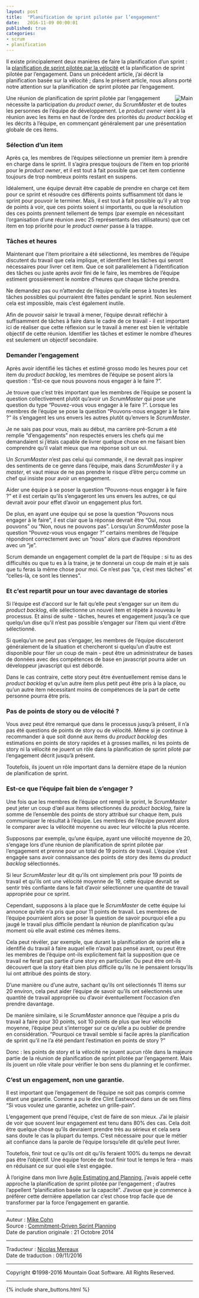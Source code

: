 ```yaml
---
layout: post
title:  "Planification de sprint pilotée par l’engagement"
date:   2016-11-09 00:00:01
published: true
categories: 
- scrum
- planification
---
```


Il existe principalement deux manières de faire la planification d’un sprint : la [planification de sprint pilotée par la vélocité](http://www.les-traducteurs-agiles.org/scrum/planification/2016/10/25/planification-sprint-pilotee-par-la-velocite.html) et la planification de sprint pilotée par l’engagement. Dans un précédent article, j’ai décrit la planification basée sur la vélocité ; dans le présent article, nous allons porté notre attention sur la planification de sprint pilotée par l’engagement.

<div align="right" style="float:right; padding-left:30px" >
  <img title="Main" src="{{ site.url }}assets/mountain_goat/hands.jpg" />
</div>

Une réunion de planification de sprint pilotée par l’engagement nécessite la participation du _product owner_, du _ScrumMaster_ et de toutes les personnes de l’équipe de développement. Le _product owner_ vient à la réunion avec les items en haut de l’ordre des priorités du _product backlog_ et les décrits à l’équipe, en commençant généralement par une présentation globale de ces items.

### Sélection d’un item

Après ça, les membres de l’équipes sélectionne un premier item à prendre en charge dans le sprint. Il s’agira presque toujours de l’item en top priorité pour le _product owner_, et il est tout à fait possible que cet item contienne toujours de trop nombreux points restant en suspens.

Idéalement, une équipe devrait être capable de prendre en charge cet item pour ce sprint et résoudre ces différents points suffisamment tôt dans le sprint pour pouvoir le terminer. Mais, il est tout à fait possible qu’il y ait trop de points à voir, que ces points soient si importants, ou que la résolution des ces points prennent tellement de temps (par exemple en nécessitant l’organisation d’une réunion avec 25 représentants des utilisateurs) que cet item en top priorité pour le _product owner_ passe à la trappe.   

### Tâches et heures

Maintenant que l’item prioritaire a été sélectionné, les membres de l’équipe discutent du travail que cela implique, et identifient les tâches qui seront nécessaires pour livrer cet item. Que ce soit parallèlement à l’identification des tâches ou juste après avoir fini de le faire, les membres de l’équipe estiment grossièrement le nombre d’heures que chaque tâche prendra.

Ne demandez pas ou n’attendez de l’équipe qu’elle pense à toutes les tâches possibles qui pourraient être faites pendant le sprint. Non seulement cela est impossible, mais c’est également inutile.

Afin de pouvoir saisir le travail à mener, l’équipe devrait réfléchir à suffisamment de tâches à faire dans le cadre de ce travail - il est important ici de réaliser que cette réflexion sur le travail à mener est bien le véritable objectif de cette réunion. Identifier les tâches et estimer le nombre d’heures est seulement un objectif secondaire.

### Demander l’engagement

Après avoir identifié les tâches et estimé grosso modo les heures pour cet item du _product backlog_, les membres de l’équipe se posent alors la question : “Est-ce que nous pouvons nous engager à le faire ?”. 

Je trouve que c’est très important que les membres de l’équipe se posent la question collectivement plutôt qu’avoir un _ScrumMaster_ qui pose une question du type “Pouvez-vous vous engager à le faire ?”. Lorsque les membres de l’équipe se pose la question “Pouvons-nous engager à le faire ?” ils s’engagent les uns envers les autres plutôt qu’envers le _ScrumMaster_.

Je ne sais pas pour vous, mais au début, ma carrière pré-Scrum a été remplie “d’engagements” non respectés envers les chefs qui me demandaient si j’étais capable de livrer quelque chose en me faisant bien comprendre qu’il valait mieux que ma réponse soit un oui.

Un _ScrumMaster_ n’est pas celui qui commande, il ne devrait pas inspirer des sentiments de ce genre dans l’équipe, mais dans _ScrumMaster_ il y a _master_, et vaut mieux de ne pas prendre le risque d’être perçu comme un chef qui insiste pour avoir un engagement.

Aider une équipe à se poser la question “Pouvons-nous engager à le faire ?” et il est certain qu’ils s’engageront les uns envers les autres, ce qui devrait avoir pour effet d’avoir un engagement plus fort.

De plus, en ayant une équipe qui se pose la question “Pouvons nous engager à le faire”, il est clair que la réponse devrait être “Oui, nous pouvons” ou “Non, nous ne pouvons pas”. Lorsqu’un _ScrumMaster_ pose la question “Pouvez-vous vous engager ?” certains membres de l’équipe répondront correctement avec un “nous” alors que d’autres répondront avec un “je”. 

Scrum demande un engagement complet de la part de l’équipe : si tu as des difficultés ou que tu es à la traine, je te donnerai un coup de main et je sais que tu feras la même chose pour moi. Ce n’est pas “ça, c’est mes tâches” et “celles-là, ce sont les tiennes”.

### Et c’est repartit pour un tour avec davantage de stories

Si l’équipe est d’accord sur le fait qu’elle peut s’engager sur un item du _product backlog_, elle sélectionne un nouvel item et répète à nouveau le processus. Et ainsi de suite - tâches, heures et engagement jusqu’à ce que quelqu’un dise qu’il n’est pas possible s’engager sur l’item qui vient d’être sélectionné.

Si quelqu’un ne peut pas s’engager, les membres de l’équipe discuteront généralement de la situation et chercheront si quelqu’un d’autre est disponible pour filer un coup de main - peut être un administrateur de bases de données avec des compétences de base en javascript pourra aider un développeur javascript qui est débordé.

Dans le cas contraire, cette story peut être éventuellement remise dans le _product backlog_  et qu’un autre item plus petit peut être pris à la place, ou qu’un autre item nécessitant moins de compétences de la part de cette personne pourra être pris.

### Pas de points de story ou de vélocité ?

Vous avez peut être remarqué que dans le processus jusqu’à présent, il n’a pas été questions de points de story ou de vélocité. Même si je continue à recommander à que soit donné aux items du _product backlog_ des estimations en points de story rapides et à grosses mailles, ni les points de story ni la vélocité ne jouent un rôle dans la planification de sprint piloté par l’engagement décrit jusqu’à présent.

Toutefois, ils jouent un rôle important dans la dernière étape de la réunion de planification de sprint.

### Est-ce que l’équipe fait bien de s’engager ?

Une fois que les membres de l’équipe ont rempli le sprint, le _ScrumMaster_ peut jeter un coup d’œil aux items sélectionnés du _product backlog_, faire la somme de l’ensemble des points de story attribué sur chaque item, puis communiquer le résultat à l’équipe. Les membres de l’équipe peuvent alors le comparer avec la vélocité moyenne ou avec leur vélocité la plus récente. 

Supposons par exemple, qu’une équipe, ayant une vélocité moyenne de 20, s’engage lors d’une réunion de planification de sprint pilotée par l’engagement et prenne pour un total de 19 points de travail. L’équipe s’est engagée sans avoir connaissance des points de story des items du _product backlog_ sélectionnés.

Si leur _ScrumMaster_ leur dit qu’ils ont simplement pris pour 19 points de travail et qu’ils ont une vélocité moyenne de 19, cette équipe devrait se sentir très confiante dans le fait d’avoir sélectionner une quantité de travail appropriée pour ce sprint.

Cependant, supposons à la place que le _ScrumMaster_ de cette équipe lui annonce qu’elle n’a pris que pour 11 points de travail. Les membres de l’équipe pourraient alors se poser la question de savoir pourquoi elle a pu jaugé le travail plus difficile pendant la réunion de planification qu’au moment où elle avait estimé ces mêmes items.

Cela peut révéler, par exemple, que durant la planification de sprint elle a identifié du travail à faire auquel elle n’avait pas pensé avant, ou peut être les membres de l’équipe ont-ils explicitement fait la supposition que ce travail ne ferait pas partie d’une story en particulier. Ou peut être ont-ils découvert que la story était bien plus difficile qu’ils ne le pensaient lorsqu’ils lui ont attribué des points de story.

D’une manière ou d’une autre, sachant qu’ils ont sélectionnés 11 items sur 20 environ, cela peut aider l’équipe de savoir qu’ils ont sélectionnés une quantité de travail appropriée ou d’avoir éventuellement l’occasion d’en prendre davantage.

De manière similaire, si le _ScrumMaster_ annonce que l’équipe a pris du travail à faire pour 30 points, soit 10 points de plus que leur vélocité moyenne, l’équipe peut s’interroger sur ce qu’elle a pu oublier de prendre en considération. “Pourquoi ce travail semble si facile après la planification de sprint qu’il ne l’a été pendant l’estimation en points de story ?”

Donc : les points de story et la vélocité ne jouent aucun rôle dans la majeure partie de la réunion de planification de sprint pilotée par l’engagement. Mais ils jouent un rôle vitale pour vérifier le bon sens du planning et le confirmer.

### C’est un engagement, non une garantie.

Il est important que l’engagement de l’équipe ne soit pas compris comme étant une garantie. Comme a pu le dire Clint Eastwood dans un de ses films “Si vous voulez une garantie, achetez un grille-pain”. 

L’engagement que prend l’équipe, c’est de faire de son mieux. J’ai le plaisir de voir que souvent leur engagement est tenu dans 80% des cas. Cela doit être quelque chose qu’ils devraient prendre très au sérieux et cela sera sans doute le cas la plupart du temps. C’est nécessaire pour que le métier ait confiance dans la parole de l’équipe lorsqu’elle dit qu’elle peut livrer.

Toutefois, finir tout ce qu’ils ont dit qu’ils feraient 100% du temps ne devrait pas être l’objectif. Une équipe forcée de tout finir tout le temps le fera - mais en réduisant ce sur quoi elle s’est engagée.

À l’origine dans mon livre [Agile Estimating and Planning](https://www.mountaingoatsoftware.com/books/agile-estimating-and-planning), j’avais appelé cette approche la planification de sprint pilotée par l’engagement  ; d’autres l’appellent “planification basée sur la capacité”. J’avoue que je commence à préférer cette dernière appellation car c’est chose trop facile que de transformer par la force l’engagement en garantie.

---  
Auteur : [Mike Cohn](https://www.mountaingoatsoftware.com/company/about-mike-cohn)  
Source : [Commitment-Driven Sprint Planning](https://www.mountaingoatsoftware.com/blog/commitment-driven-planning)  
Date de parution originale : 21 Octobre 2014  

---
Traducteur : [Nicolas Mereaux](http://www.les-traducteurs-agiles.org/traducteurs/)  
Date de traduction : 09/11/2016

---

Copyright ©1998-2016 Mountain Goat Software. All Rights Reserved.

---

{% include share_buttons.html %}

  